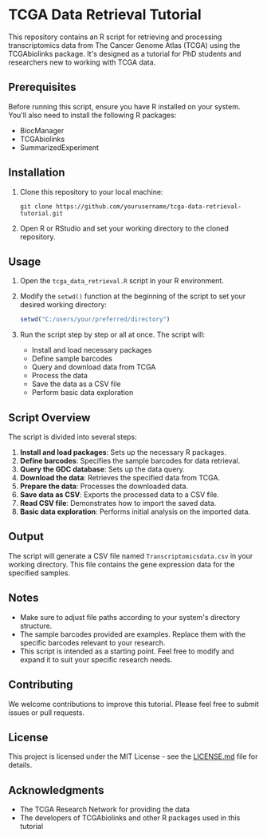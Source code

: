 # TCGA Data Retrieval Tutorial

This repository contains an R script for retrieving and processing transcriptomics data from The Cancer Genome Atlas (TCGA) using the TCGAbiolinks package. It's designed as a tutorial for PhD students and researchers new to working with TCGA data.

## Prerequisites

Before running this script, ensure you have R installed on your system. You'll also need to install the following R packages:

- BiocManager
- TCGAbiolinks
- SummarizedExperiment

## Installation

1. Clone this repository to your local machine:
   ```
   git clone https://github.com/yourusername/tcga-data-retrieval-tutorial.git
   ```
2. Open R or RStudio and set your working directory to the cloned repository.

## Usage

1. Open the `tcga_data_retrieval.R` script in your R environment.

2. Modify the `setwd()` function at the beginning of the script to set your desired working directory:
   ```R
   setwd("C:/users/your/preferred/directory")
   ```

3. Run the script step by step or all at once. The script will:
   - Install and load necessary packages
   - Define sample barcodes
   - Query and download data from TCGA
   - Process the data
   - Save the data as a CSV file
   - Perform basic data exploration

## Script Overview

The script is divided into several steps:

1. **Install and load packages**: Sets up the necessary R packages.
2. **Define barcodes**: Specifies the sample barcodes for data retrieval.
3. **Query the GDC database**: Sets up the data query.
4. **Download the data**: Retrieves the specified data from TCGA.
5. **Prepare the data**: Processes the downloaded data.
6. **Save data as CSV**: Exports the processed data to a CSV file.
7. **Read CSV file**: Demonstrates how to import the saved data.
8. **Basic data exploration**: Performs initial analysis on the imported data.

## Output

The script will generate a CSV file named `Transcriptomicsdata.csv` in your working directory. This file contains the gene expression data for the specified samples.

## Notes

- Make sure to adjust file paths according to your system's directory structure.
- The sample barcodes provided are examples. Replace them with the specific barcodes relevant to your research.
- This script is intended as a starting point. Feel free to modify and expand it to suit your specific research needs.

## Contributing

We welcome contributions to improve this tutorial. Please feel free to submit issues or pull requests.

## License

This project is licensed under the MIT License - see the [LICENSE.md](LICENSE.md) file for details.

## Acknowledgments

- The TCGA Research Network for providing the data
- The developers of TCGAbiolinks and other R packages used in this tutorial
